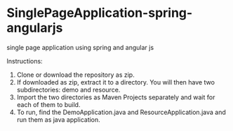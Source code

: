 # SinglePageApplication-spring-angularjs
single page application using spring and angular js

Instructions:

1. Clone or download the repository as zip.
2. If downloaded as zip, extract it to a directory. You will then have two subdirectories: demo and resource.
3. Import the two directories as Maven Projects separately and wait for each of them to build.
4. To run, find the DemoApplication.java and ResourceApplication.java and run them as java application.
